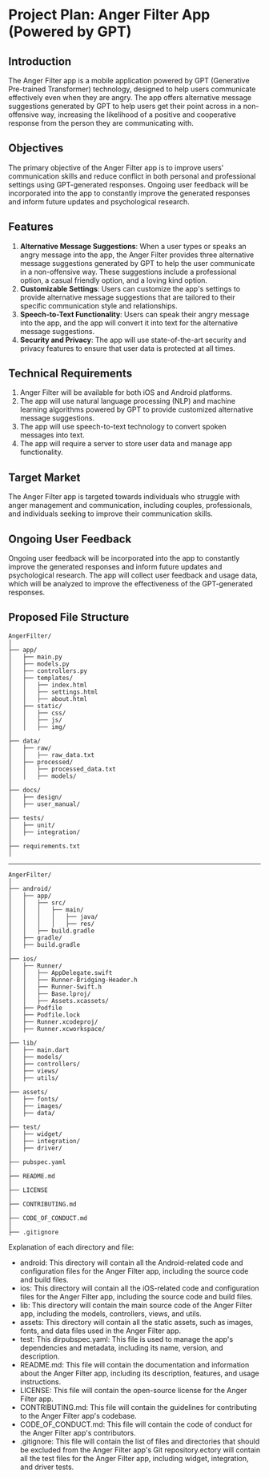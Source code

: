 # Project Plan: Anger Filter App (Powered by GPT)

## Introduction
The Anger Filter app is a mobile application powered by GPT (Generative Pre-trained Transformer) technology, designed to help users communicate effectively even when they are angry. The app offers alternative message suggestions generated by GPT to help users get their point across in a non-offensive way, increasing the likelihood of a positive and cooperative response from the person they are communicating with.

## Objectives
The primary objective of the Anger Filter app is to improve users' communication skills and reduce conflict in both personal and professional settings using GPT-generated responses. Ongoing user feedback will be incorporated into the app to constantly improve the generated responses and inform future updates and psychological research.

## Features
1. **Alternative Message Suggestions**: When a user types or speaks an angry message into the app, the Anger Filter provides three alternative message suggestions generated by GPT to help the user communicate in a non-offensive way. These suggestions include a professional option, a casual friendly option, and a loving kind option.
2. **Customizable Settings**: Users can customize the app's settings to provide alternative message suggestions that are tailored to their specific communication style and relationships.
3. **Speech-to-Text Functionality**: Users can speak their angry message into the app, and the app will convert it into text for the alternative message suggestions.
4. **Security and Privacy**: The app will use state-of-the-art security and privacy features to ensure that user data is protected at all times.

## Technical Requirements
1. Anger Filter will be available for both iOS and Android platforms.
2. The app will use natural language processing (NLP) and machine learning algorithms powered by GPT to provide customized alternative message suggestions.
3. The app will use speech-to-text technology to convert spoken messages into text.
4. The app will require a server to store user data and manage app functionality.

## Target Market
The Anger Filter app is targeted towards individuals who struggle with anger management and communication, including couples, professionals, and individuals seeking to improve their communication skills.

## Ongoing User Feedback
Ongoing user feedback will be incorporated into the app to constantly improve the generated responses and inform future updates and psychological research. The app will collect user feedback and usage data, which will be analyzed to improve the effectiveness of the GPT-generated responses.

## Proposed File Structure

```
AngerFilter/
│
├── app/
│   ├── main.py
│   ├── models.py
│   ├── controllers.py
│   ├── templates/
│   │   ├── index.html
│   │   ├── settings.html
│   │   ├── about.html
│   ├── static/
│   │   ├── css/
│   │   ├── js/
│   │   ├── img/
│   
├── data/
│   ├── raw/
│   │   ├── raw_data.txt
│   ├── processed/
│   │   ├── processed_data.txt
│   │   ├── models/
│   
├── docs/
│   ├── design/
│   ├── user_manual/
│   
├── tests/
│   ├── unit/
│   ├── integration/
│   
├── requirements.txt
│
```

---

```
AngerFilter/
│
├── android/
│   ├── app/
│   │   ├── src/
│   │   │   ├── main/
│   │   │   │   ├── java/
│   │   │   │   ├── res/
│   │   ├── build.gradle
│   ├── gradle/
│   ├── build.gradle
│
├── ios/
│   ├── Runner/
│   │   ├── AppDelegate.swift
│   │   ├── Runner-Bridging-Header.h
│   │   ├── Runner-Swift.h
│   │   ├── Base.lproj/
│   │   ├── Assets.xcassets/
│   ├── Podfile
│   ├── Podfile.lock
│   ├── Runner.xcodeproj/
│   ├── Runner.xcworkspace/
│
├── lib/
│   ├── main.dart
│   ├── models/
│   ├── controllers/
│   ├── views/
│   ├── utils/
│
├── assets/
│   ├── fonts/
│   ├── images/
│   ├── data/
│
├── test/
│   ├── widget/
│   ├── integration/
│   ├── driver/
│
├── pubspec.yaml
│
├── README.md
│
├── LICENSE
│
├── CONTRIBUTING.md
│
├── CODE_OF_CONDUCT.md
│
├── .gitignore
```

Explanation of each directory and file:

- android: This directory will contain all the Android-related code and configuration files for the Anger Filter app, including the source code and build files.
- ios: This directory will contain all the iOS-related code and configuration files for the Anger Filter app, including the source code and build files.
- lib: This directory will contain the main source code of the Anger Filter app, including the models, controllers, views, and utils.
- assets: This directory will contain all the static assets, such as images, fonts, and data files used in the Anger Filter app.
- test: This dirpubspec.yaml: This file is used to manage the app's dependencies and metadata, including its name, version, and description.
- README.md: This file will contain the documentation and information about the Anger Filter app, including its description, features, and usage instructions.
- LICENSE: This file will contain the open-source license for the Anger Filter app.
- CONTRIBUTING.md: This file will contain the guidelines for contributing to the Anger Filter app's codebase.
- CODE_OF_CONDUCT.md: This file will contain the code of conduct for the Anger Filter app's contributors.
- .gitignore: This file will contain the list of files and directories that should be excluded from the Anger Filter app's Git repository.ectory will contain all the test files for the Anger Filter app, including widget, integration, and driver tests.
